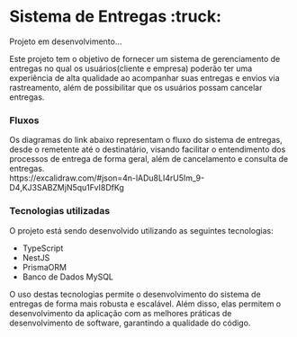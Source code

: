 <h1>Sistema de Entregas :truck:</h1>
<p>Projeto em desenvolvimento...</p>
<p>Este projeto tem o objetivo de fornecer um sistema de gerenciamento de entregas no qual os usuários(cliente e empresa) poderão ter uma experiência de alta qualidade ao acompanhar suas entregas e envios via rastreamento, além de possibilitar que os usuários possam cancelar entregas.</p>

<h3>Fluxos</h3>
<p>Os diagramas do link abaixo representam o fluxo do sistema de entregas, desde o remetente até o destinatário, visando facilitar o entendimento dos processos de entrega de forma geral, além de cancelamento e consulta de entregas.<br>https://excalidraw.com/#json=4n-lADu8LI4rU5Im_9-D4,KJ3SABZMjN5qu1FvI8DfKg</p>

<h3>Tecnologias utilizadas</h3>
<p>O projeto está sendo desenvolvido utilizando as seguintes tecnologias:
<ul>
  <li>TypeScript</li>
  <li>NestJS</li>
  <li>PrismaORM</li>
  <li>Banco de Dados MySQL</li>
</ul>
O uso destas tecnologias permite o desenvolvimento do sistema de entregas de forma mais robusta e escalável. Além disso, elas permitem o desenvolvimento da aplicação com as melhores práticas de desenvolvimento de software, garantindo a qualidade do código.</p>
